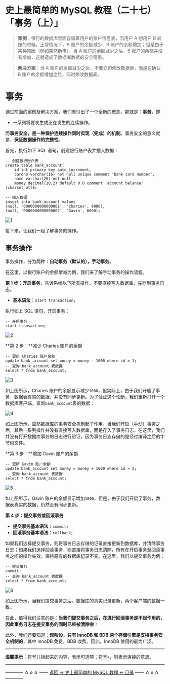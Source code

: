 # 史上最简单的 MySQL 教程（二十七）「事务（上）」

> **案例**：银行的数据库里面存储着用户的账户信息表，当用户 A 想用户 B 转账的时候，正常情况下，A 账户的余额减少，B 账户的余额增加；但是由于某种原因（例如突然断电），当 A 账户的余额减少之后，B 账户的余额并没有增加，这就造成了数据库数据的安全隐患。

> **解决方案**：当 A 账户的余额减少之后，不要立即修改数据表，而是在确认 B 账户的余额增加之后，同时修改数据表。

# 事务

通过前面的案例及解决方案，我们就引出了一个全新的概念，那就是：**事务**，即

- 一系列将要发生或正在发生的连续操作。

而**事务安全，是一种保护连续操作同时实现（完成）的机制**。事务安全的意义就是，**保证数据操作的完整性**。

首先，执行如下 SQL 语句，创建银行账户表并插入数据：

```
-- 创建银行账户表
create table bank_account(
	id int primary key auto_increment,
	cardno varchar(16) not null unique comment 'bank card number',
	name varchar(20) not null,
	money decimal(10,2) default 0.0 comment 'account balance' 
)charset utf8;

-- 插入数据
insert into bank_account values
(null, '0000000000000001', 'Charies', 8000),
(null, '0000000000000002', 'Gavin', 6000);
```

![1](http://img.blog.csdn.net/20171021195300581)

接下来，让我们一起了解事务的操作。

## 事务操作

事务操作，分为两种：**自动事务（默认的），手动事务**。

在这里，以银行账户的余额增减为例，我们来了解手动事务的操作流程。

**第 1 步：开启事务**，告诉系统以下所有操作，不要直接写入数据库，先存到事务日志。

- **基本语法**：`start transaction;`

执行如上 SQL 语句，开启事务：

```
-- 开启事务
start transaction;
```

![2](http://img.blog.csdn.net/20171021200426871)

**第 2 步：**减少 Charies 账户的余额

```
-- 更新 Charies 账户余额
update bank_account set money = money - 1000 where id = 1;
-- 查询 bank_account 表数据
select * from bank_account;
```

![3](http://img.blog.csdn.net/20171021201044152)

如上图所示，Charies 账户的余额显示减少`1000`，但实际上，由于我们开启了事务，数据表真实的数据，并没有同步更新。为了验证这个论断，我们重新打开一个数据库客户端，查询`bank_account`表的数据：

![4](http://img.blog.csdn.net/20171021201540765)

如上图所示，显然数据库的事务安全机制起了作用，当我们开启（手动）事务之后，其后一系列操作并没有直接写入数据库，而是存入了事务日志。在这里，我们并没有打开数据库事务的日志进行验证，因为事务日志存储的是经过编译之后的字节码文件。

**第 3 步：**增加 Gavin 账户的余额

```
-- 更新 Gavin 账户余额
update bank_account set money = money + 1000 where id = 2;
-- 查询 bank_account 表数据
select * from bank_account;
```

![5](http://img.blog.csdn.net/20171021202331094)

如上图所示，Gavin 账户的余额显示增加`1000`，但是，由于我们开启了事务，数据表真实的数据，仍然没有同步更新。

**第 4 步：提交事务或回滚事务**

- **提交事务基本语法**：`commit;`
- **回滚事务基本语法**：`rollback;`

如果我们选择提交事务，则将事务日志存储的记录直接更新到数据库，并清除事务日志；如果我们选择回滚事务，则直接将事务日志清除，所有在开启事务至回滚事务之间的操作失效，保持原有的数据库记录不变。在这里，我们以提交事务为例：

```
-- 提交事务
commit;
-- 查询 bank_account 表数据
select * from bank_account;
```

![6](http://img.blog.csdn.net/20171021203403955)

如上图所示，当我们提交事务之后，数据库的真实记录更新，两个客户端的数据一致。

在此，值得我们注意的是：**当我们提交事务之后，在进行回滚事务是不起作用的，因此事务日志在提交事务的同时已经被清除啦**！

此外，我们还要知道：**现阶段，只有 InnoDB 和 BDB 两个存储引擎是支持事务安全机制的**，其中 InnoDB 免费，BDB 收费。因此，InnoDB 使用的最为广泛。




----------

**温馨提示**：符号`[]`括起来的内容，表示可选项；符号`+`，则表示连接的意思。


----------
———— ☆☆☆ —— [返回 -> 史上最简单的 MySQL 教程 <- 目录](https://github.com/guobinhit/mysql-tutorial/blob/master/README.md) —— ☆☆☆ ————
